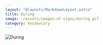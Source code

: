 ```yaml
---
layout: "@layouts/MarkdownLayout.astro"
title: During
image: ./assets/images-of-signs/during.gif
category: Vocabulary
---
```


![During](@signs/during.gif)
